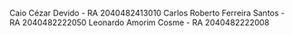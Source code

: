 Caio Cézar Devido - RA 2040482413010
Carlos Roberto Ferreira Santos - RA 2040482222050
Leonardo Amorim Cosme - RA 2040482222008